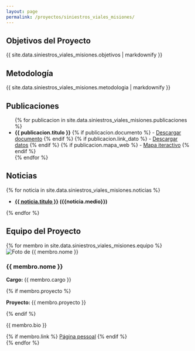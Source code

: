 ```yaml
---
layout: page
permalink: /proyectos/siniestros_viales_misiones/
---
```

<div class="conteudo">
  <!-- Apresentar os objetivos -->
  <section id="objetivos">
    <h2>Objetivos del Proyecto</h2>
    <p>{{ site.data.siniestros_viales_misiones.objetivos | markdownify }}</p>
  </section>

  <!-- Apresentar a metodologia -->
  <section id="metodologia">
    <h2>Metodología</h2>
    <p>{{ site.data.siniestros_viales_misiones.metodologia | markdownify }}</p>
  </section>

  <!-- Apresentar publicações -->
  <section id="publicaciones">
    <h2>Publicaciones</h2>
    <ul>
      {% for publicacion in site.data.siniestros_viales_misiones.publicaciones %}
        <li>
          <strong>{{ publicacion.titulo }}</strong>
          {% if publicacion.documento %}
            - <a href="{{ site.baseurl }}/assets/docs/{{ publicacion.documento }}" target="_blank">Descargar documento</a>
          {% endif %}
        {% if publicacion.link_dato %}
            - <a href="{{ site.baseurl }}/assets/datos/{{ publicacion.link_dato }}" target="_blank">Descargar datos</a>
          {% endif %}
        {% if publicacion.mapa_web %}
            - <a href="{{ site.baseurl }}/proyectos/siniestros_viales/{{ publicacion.mapa_web }}" target="_blank">Mapa iteractivo</a>
          {% endif %}
        </li>
      {% endfor %}
    </ul>
  </section>

  <!-- Apresentar noticias -->
  <section id="noticias">
    <h2>Noticias</h2>
    {% for noticia in site.data.siniestros_viales_misiones.noticias %}
    <div class="noticia">
      <strong>
        <ul><li><a href="{{ noticia.link }}" target="_blank">{{ noticia.titulo }}</a> ({{noticia.medio}})</li></ul>
      </strong> 
    </div>
  {% endfor %}
    </section>

  <!-- Apresentar a equipe -->
  <section id="equipe">
    <h2>Equipo del Proyecto</h2>
    <div class="equipe-container">
      {% for membro in site.data.siniestros_viales_misiones.equipo %}
        <div class="membro">
          <img src="{{ site.baseurl }}/assets/img/equipo/{{ membro.foto }}" alt="Foto de {{ membro.nome }}" class="imagem-redonda">
          <h3>{{ membro.nome }}</h3>
          <p><strong>Cargo: </strong>{{ membro.cargo }}</p>
          {% if membro.proyecto %}
            <p><strong>Proyecto: </strong>{{ membro.proyecto }}</p>
          {% endif %}
          <p>{{ membro.bio }}</p>
          {% if membro.link %}
            <a href="{{ membro.link }}" target="_blank">Página pessoal</a>
          {% endif %}
        </div>
      {% endfor %}
    </div>